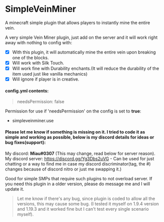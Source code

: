 # SimpleVeinMiner
A minecraft simple plugin that allows players to instantly mine the entire vein.

A very simple Vein Miner plugin, just add on the server and it will work right away with nothing to config with:
- [x] With this plugin, it will automatically mine the entire vein upon breaking one of the blocks.
- [x] Will work with Silk Touch.
- [x] Will work fine with Durability enchants.(It will reduce the durability of the item used just like vanilla mechanics)
- [x] Will ignore if player is in creative.

#### **config.yml** contents:
> needsPermission: false

Permission for use if 'needsPermission' on the config is set to **true**:
  - simpleveinminer.use

#### Please let me know if something is missing on it. I tried to code it as simple and working as possible, below is my discord details for ideas or bug fixes(support):
My discord: **Miau#0307** (This may change, read below for server reason).
My discord server: https://discord.gg/Yg3Dbs2uVG - Can be used for just chatting or a way to find me in case my discord discriminator(tag, the #) changes because of discord nitro or just me swapping it.)

Good for simple SMPs that require such plugins to not overload server.
If you need this plugin in a older version, please do message me and I will update it.

> Let me know if there's any bug, since plugin is coded to allow all the versions, this may cause some bug. (I tested it myself on 1.9.4 version and 1.19.3 and it worked fine but I can't test every single scenario myself).
